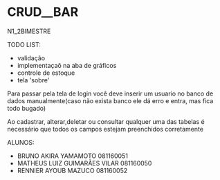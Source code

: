 # CRUD__BAR
N1_2BIMESTRE

TODO LIST:
- validação
- implementaçaõ na aba de gráficos 
- controle de estoque
- tela 'sobre' 


Para passar pela tela de login você deve inserir um usuario no banco de dados manualmente(caso não exista banco ele dá erro e entra, mas fica todo bugado)

Ao cadastrar, alterar,deletar ou consultar qualquer uma das tabelas é necessário que todos os campos estejam preenchidos corretamente


ALUNOS:
- BRUNO AKIRA YAMAMOTO 081160051
- MATHEUS LUIZ GUIMARÃES VILAR 081160050
- RENNIER AYOUB MAZUCO 081160052
